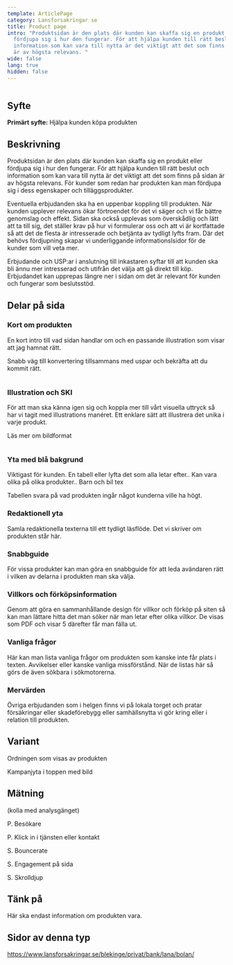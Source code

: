 ```yaml
---
template: ArticlePage
category: Lansforsakringar se
title: Product page
intro: "Produktsidan är den plats där kunden kan skaffa sig en produkt eller
  fördjupa sig i hur den fungerar. För att hjälpa kunden till rätt beslut och
  information som kan vara till nytta är det viktigt att det som finns på sidan
  är av högsta relevans. "
wide: false
lang: true
hidden: false
---
```

<figure class="Image Image__border"><img src="/img/lfse-produktsida.jpg" srcset="/img/lfse-produktsida.jpg 2x" alt=""><figcaption><div class="Image__caption"></div></figcaption></figure>

## Syfte

**Primärt syfte:** Hjälpa kunden köpa produkten

## Beskrivning

Produktsidan är den plats där kunden kan skaffa sig en produkt eller fördjupa sig i hur den fungerar. För att hjälpa kunden till rätt beslut och information som kan vara till nytta är det viktigt att det som finns på sidan är av högsta relevans. För kunder som redan har produkten kan man fördjupa sig i dess egenskaper och tilläggsprodukter.

Eventuella erbjudanden ska ha en uppenbar koppling till produkten. När kunden upplever relevans ökar förtroendet för det vi säger och vi får bättre genomslag och effekt. Sidan ska också upplevas som överskådlig och lätt att ta till sig, det ställer krav på hur vi formulerar oss och att vi är kortfattade så att det de flesta är intresserade och betjänta av tydligt lyfts fram. Där det behövs fördjupning skapar vi underliggande informationslsidor för de kunder som vill veta mer.

Erbjudande och USP:ar i anslutning till inkastaren syftar till att kunden ska bli ännu mer intresserad och utifrån det välja att gå direkt till köp. Erbjudandet kan upprepas längre ner i sidan om det är relevant för kunden och fungerar som beslutsstöd.

## Delar på sida

### Kort om produkten

En kort intro till vad sidan handlar om och en passande illustration som visar att jag hamnat rätt.

Snabb väg till konvertering tillsammans med uspar och bekräfta att du kommit rätt.

<figure class="Image Image__background"><img src="/img/lfse-produktsida-01-short-info.jpg" srcset="/img/lfse-produktsida-01-short-info.jpg 2x" alt=""><figcaption><div class="Image__caption"></div></figcaption></figure>

### Illustration och SKI

För att man ska känna igen sig och koppla mer till vårt visuella uttryck så har vi tagit med illustrations manéret. Ett enklare sätt att illustrera det unika i varje produkt.

Läs mer om bildformat

<figure class="Image Image__border"><img src="/img/lfse-produktsida-02-illustration-o-erbjudande.jpg" srcset="/img/lfse-produktsida-02-illustration-o-erbjudande.jpg 2x" alt=""><figcaption><div class="Image__caption"></div></figcaption></figure>

### Yta med blå bakgrund

Viktigast för kunden. En tabell eller lyfta det som alla letar efter.. Kan vara olika på olika produkter.. Barn och bil tex

Tabellen svara på vad produkten ingår något kunderna ville ha högt.

### Redaktionell yta

Samla redaktionella texterna till ett tydligt läsflöde. Det vi skriver om produkten står här.



### Snabbguide

För vissa produkter kan man göra en snabbguide för att leda avändaren rätt i vilken av delarna i produkten man ska välja.



### Villkors och förköpsinformation

Genom att göra en sammanhållande design för villkor och förköp på siten så kan man lättare hitta det man söker när man letar efter olika villkor. De visas som PDF och visar 5 därefter får man fälla ut.



### Vanliga frågor

Här kan man lista vanliga frågor om produkten som kanske inte får plats i texten. Avvikelser eller kanske vanliga missförstånd. När de listas här så görs de även sökbara i sökmotorerna. 



### Mervärden

Övriga erbjudanden som i helgen finns vi på lokala torget och pratar försäkringar eller skadeförebygg eller samhällsnytta vi gör kring eller i relation till produkten.



## Variant

Ordningen som visas av produkten

Kampanjyta i toppen med bild

## Mätning

(kolla med analysgänget)

P. Besökare

P. Klick in i tjänsten eller kontakt

S. Bouncerate

S. Engagement på sida

S. Skrolldjup

## Tänk på

Här ska endast information om produkten vara. 

## Sidor av denna typ

<https://www.lansforsakringar.se/blekinge/privat/bank/lana/bolan/>